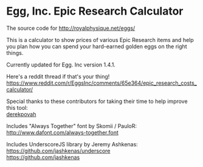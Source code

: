 # Egg, Inc. Epic Research Calculator
The source code for http://royalphysique.net/eggs/

This is a calculator to show prices of various Epic Research items and help you plan how you can spend your hard-earned golden eggs on the right things.

Currently updated for Egg. Inc version 1.4.1.

Here's a reddit thread if that's your thing!
https://www.reddit.com/r/EggsInc/comments/65e364/epic_research_costs_calculator/

Special thanks to these contributors for taking their time to help improve this tool:  
[derekpovah](https://github.com/derekpovah)

Includes "Always Together" font by Skomii / PauloR:  
http://www.dafont.com/always-together.font  

Includes UnderscoreJS library by Jeremy Ashkenas:  
https://github.com/jashkenas/underscore  
https://github.com/jashkenas  
